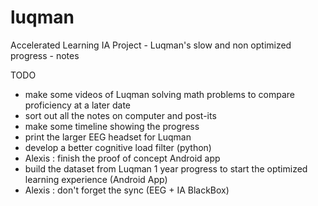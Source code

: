 # luqman
Accelerated Learning IA Project - Luqman's slow and non optimized progress - notes

TODO
- make some videos of Luqman solving math problems to compare proficiency at a later date
- sort out all the notes on computer and post-its
- make some timeline showing the progress
- print the larger EEG headset for Luqman
- develop a better cognitive load filter (python)
- Alexis : finish the proof of concept Android app
- build the dataset from Luqman 1 year progress to start the optimized learning experience (Android App)
- Alexis : don't forget the sync (EEG + IA BlackBox)
